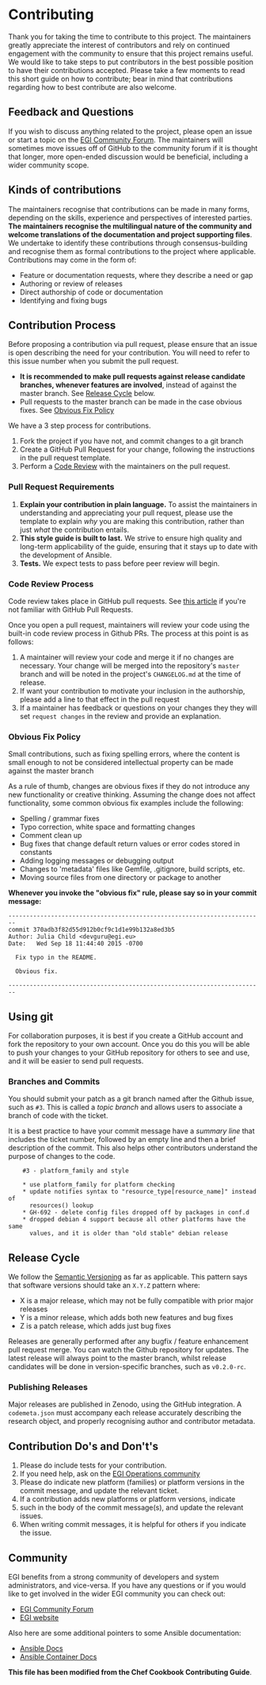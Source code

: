 # Contributing

Thank you for taking the time to contribute to this project.
The maintainers greatly appreciate the interest of contributors and rely on continued engagement with the community to ensure that this project remains useful.
We would like to take steps to put contributors in the best possible position to have their contributions accepted.
Please take a few moments to read this short guide on how to contribute; bear in mind that contributions regarding how to best contribute are also welcome.

## Feedback and Questions

If you wish to discuss anything related to the project, please open an issue or start a topic on the [EGI Community Forum](https://community.egi.eu).
The maintainers will sometimes move issues off of GitHub to the community forum if it is thought that longer, more open-ended discussion would be beneficial, including a wider community scope.

## Kinds of contributions

The maintainers recognise that contributions can be made in many forms, depending on the skills, experience and perspectives of interested parties.
**The maintainers recognise the multilingual nature of the community and welcome translations of the documentation and project supporting files**.
We undertake to identify these contributions through consensus-building and recognise them as formal contributions to the project where applicable.
Contributions may come in the form of:

  - Feature or documentation requests, where they describe a need or gap
  - Authoring or review of releases
  - Direct authorship of code or documentation
  - Identifying and fixing bugs

## Contribution Process

Before proposing a contribution via pull request, please ensure that an issue is open describing the need for your contribution.
You will need to refer to this issue number when you submit the pull request.
  - **It is recommended to make pull requests against release candidate branches, whenever features are involved**, instead of against the master branch. See [Release Cycle](#release-cycle) below.
  - Pull requests to the master branch can be made in the case obvious fixes. See [Obvious Fix Policy](#obvious-fix-policy)

We have a 3 step process for contributions.

  1. Fork the project if you have not, and commit changes to a git branch
  1. Create a GitHub Pull Request for your change, following the instructions in the pull request template.
  1. Perform a [Code Review](#code-review-process) with the maintainers on the pull request.

### Pull Request Requirements

  1. **Explain your contribution in plain language.** To assist the maintainers in understanding and appreciating your pull request, please use the template to explain _why_ you are making this contribution, rather than just _what_ the contribution entails.
  1. **This style guide is built to last.** We strive to ensure high quality and long-term applicability of the guide, ensuring that it stays up to date with the development of Ansible.
  1. **Tests.** We expect tests to pass before peer review will begin.


### Code Review Process

Code review takes place in GitHub pull requests. See [this article](https://help.github.com/articles/about-pull-requests/) if you're not familiar with GitHub Pull Requests.

Once you open a pull request, maintainers will review your code using the built-in code review process in Github PRs. The process at this point is as follows:

1. A maintainer will review your code and merge it if no changes are necessary. Your change will be merged into the repository's `master` branch and will be noted in the project's `CHANGELOG.md` at the time of release.
1. If want your contribution to motivate your inclusion in the authorship, please add a line to that effect in the pull request
2. If a maintainer has feedback or questions on your changes they they will set `request changes` in the review and provide an explanation.


### Obvious Fix Policy

Small contributions, such as fixing spelling errors, where the content is small enough to not be considered intellectual property can be made against the master branch

As a rule of thumb, changes are obvious fixes if they do not introduce any new functionality or creative thinking. Assuming the change does not affect functionality, some common obvious fix examples include the following:

- Spelling / grammar fixes
- Typo correction, white space and formatting changes
- Comment clean up
- Bug fixes that change default return values or error codes stored in constants
- Adding logging messages or debugging output
- Changes to 'metadata' files like Gemfile, .gitignore, build scripts, etc.
- Moving source files from one directory or package to another

**Whenever you invoke the "obvious fix" rule, please say so in your commit message:**

```
------------------------------------------------------------------------
commit 370adb3f82d55d912b0cf9c1d1e99b132a8ed3b5
Author: Julia Child <devguru@egi.eu>
Date:   Wed Sep 18 11:44:40 2015 -0700

  Fix typo in the README.

  Obvious fix.

------------------------------------------------------------------------
```

## Using git

For collaboration purposes, it is best if you create a GitHub account and fork the repository to your own account. Once you do this you will be able to push your changes to your GitHub repository for others to see and use, and it will be easier to send pull requests.

### Branches and Commits

You should submit your patch as a git branch named after the Github issue, such as `#3`\. This is called a _topic branch_ and allows users to associate a branch of code with the ticket.

It is a best practice to have your commit message have a _summary line_ that includes the ticket number, followed by an empty line and then a brief description of the commit. This also helps other contributors understand the purpose of changes to the code.

```text
    #3 - platform_family and style

    * use platform_family for platform checking
    * update notifies syntax to "resource_type[resource_name]" instead of
      resources() lookup
    * GH-692 - delete config files dropped off by packages in conf.d
    * dropped debian 4 support because all other platforms have the same
      values, and it is older than "old stable" debian release
```

## Release Cycle

We follow the [Semantic Versioning](https://semver.org/) as far as applicable.
This pattern says that software versions should take an `X.Y.Z` pattern where:

- X is a major release, which may not be fully compatible with prior major releases
- Y is a minor release, which adds both new features and bug fixes
- Z is a patch release, which adds just bug fixes

Releases are generally performed after any bugfix / feature enhancement pull request merge. You can watch the Github repository for updates.
The latest release will always point to the master branch, whilst release candidates will be done in version-specific branches, such as `v0.2.0-rc`.

### Publishing Releases

Major releases are published in Zenodo, using the GitHub integration.
A `codemeta.json` must accompany each release accurately describing the research object, and properly recognising author and contributor metadata.

## Contribution Do's and Don't's

1. Please do include tests for your contribution.
1. If you need help, ask on the [EGI Operations community](https://community.egi.eu/c/operations)
1. Please do indicate new platform (families) or platform versions in the commit message, and update the relevant ticket.
2. If a contribution adds new platforms or platform versions, indicate
3. such in the body of the commit message(s), and update the relevant issues.
4. When writing commit messages, it is helpful for others if you indicate the issue.

## Community

EGI benefits from a strong community of developers and system administrators, and vice-versa. If you have any questions or if you would like to get involved in the wider EGI community you can check out:

- [EGI Community Forum](https://community.egi.eu/)
- [EGI website](https://www.egi.eu)

Also here are some additional pointers to some Ansible documentation:

- [Ansible Docs](https://docs.ansible.com/ansible)
- [Ansible Container Docs](https://docs.ansible.com/ansible-container)

**This file has been modified from the Chef Cookbook Contributing Guide**.
